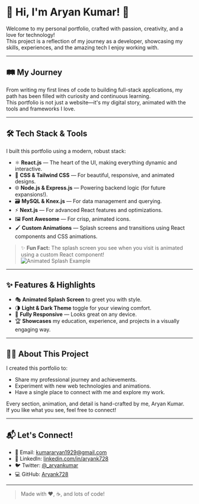 # 👋 Hi, I'm Aryan Kumar! 🚀

Welcome to my personal portfolio, crafted with passion, creativity, and a love for technology!  
This project is a reflection of my journey as a developer, showcasing my skills, experiences, and the amazing tech I enjoy working with.

---

## 🛤️ My Journey

From writing my first lines of code to building full-stack applications, my path has been filled with curiosity and continuous learning.  
This portfolio is not just a website—it's my digital story, animated with the tools and frameworks I love.

---

## 🛠️ Tech Stack & Tools

I built this portfolio using a modern, robust stack:

- ⚛️ **React.js** — The heart of the UI, making everything dynamic and interactive.
- 🎨 **CSS & Tailwind CSS** — For beautiful, responsive, and animated designs.
- 🌐 **Node.js & Express.js** — Powering backend logic (for future expansions!).
- 🗃️ **MySQL & Knex.js** — For data management and querying.
- ⚡ **Next.js** — For advanced React features and optimizations.
- 🖼️ **Font Awesome** — For crisp, animated icons.
- 🖌️ **Custom Animations** — Splash screens and transitions using React components and CSS animations.

> ✨ **Fun Fact:** The splash screen you see when you visit is animated using a custom React component!  
> ![Animated Splash Example](src/assests/images/hrishi2.png)

---

## ✨ Features & Highlights

- 🎭 **Animated Splash Screen** to greet you with style.
- 🌗 **Light & Dark Theme** toggle for your viewing comfort.
- 📱 **Fully Responsive** — Looks great on any device.
- 🏆 **Showcases** my education, experience, and projects in a visually engaging way.

---

## 🧑‍💻 About This Project

I created this portfolio to:

- Share my professional journey and achievements.
- Experiment with new web technologies and animations.
- Have a single place to connect with me and explore my work.

Every section, animation, and detail is hand-crafted by me, Aryan Kumar.  
If you like what you see, feel free to connect!

---

## 📬 Let's Connect!

- 📧 Email: [kumararyan1929@gmail.com](mailto:kumararyan1929@gmail.com)
- 💼 LinkedIn: [linkedin.com/in/aryank728](https://www.linkedin.com/in/aryank728)
- 🐦 Twitter: [@_aryankumar](https://twitter.com/_aryankumar)
- 💻 GitHub: [Aryank728](https://github.com/Aryank728?tab=repositories)

---

> Made with ❤️, ☕, and lots of code!
